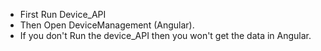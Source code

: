 * First Run Device_API
* Then Open DeviceManagement (Angular).
* If you don't Run the device_API then you won't get the data in Angular.
